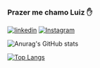 ### Prazer me chamo Luiz ✋

[![linkedin](https://img.shields.io/badge/LinkedIn-0077B5?style=for-the-badge&logo=linkedin&logoColor=white)](https://www.linkedin.com/in/luiz-gustavo-carvalho-gon%C3%A7alves-1636a8216/) [![Instagram](https://img.shields.io/badge/Instagram-E4405F?style=for-the-badge&logo=instagram&logoColor=white)](https://www.instagram.com/luiz_pc/)

![Anurag's GitHub stats](https://github-readme-stats.vercel.app/api?username=LuizGGoncalves&show_icons=true&theme=algolia)

[![Top Langs](https://github-readme-stats.vercel.app/api/top-langs/?username=LuizGGoncalves&layout=compact&hide=HTML,css)](https://github.com/anuraghazra/github-readme-stats)
